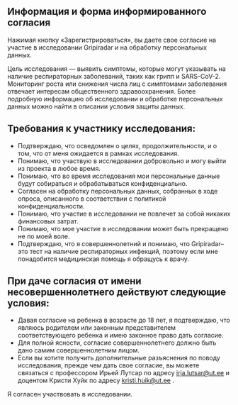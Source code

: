 ## Информация и форма информированного согласия

Нажимая кнопку «Зарегистрироваться», вы даете свое согласие на участие в исследовании Gripiradar и на
обработку персональных данных.

Цель исследования — выявить симптомы, которые могут указывать на наличие респираторных
заболеваний, таких как грипп и SARS-CoV-2. Мониторинг роста или снижения числа лиц с
симптомами заболевания отвечает интересам общественного здравоохранения. Более
подробную информацию об исследовании и обработке персональных данных можно найти в
описании условия защиты данных.

## Требования к участнику исследования:
- Подтверждаю, что осведомлен о целях, продолжительности, и о том, что от меня ожидается
в рамках исследования.
- Понимаю, что участвую в исследовании добровольно и могу выйти из проекта в любое время.
- Понимаю, что во время исследования мои персональные данные будут собираться и
обрабатываться конфиденциально.
- Cогласен на обработку персональных данных, собранных в ходе опроса, описанного в
соответствии с политикой конфиденциальности.
- Понимаю, что участие в исследовании не повлечет за собой никаких финансовых затрат.
- Понимаю, что мое участие в исследовании может быть прекращено не по моей воле.
- Подтверждаю, что я совершеннолетний и понимаю, что Gripiradar– это тест на наличие
респираторных инфекций, поэтому если мне понадобится медицинская помощь я обращусь к
врачу.

## При даче согласия от имени несовершеннолетнего действуют следующие условия:
- Давая согласие на ребенка в возрасте до 18 лет, я подтверждаю, что являюсь родителем или
законным представителем соответствующего ребенка и имею законное право дать согласие.
- Для полной ясности, согласие совершеннолетнего должно быть дано самим
совершеннолетним лицом.
- Если вы хотите получить дополнительные разъяснения по поводу исследования,
прежде чем дать свое согласие, вы можете связаться с профессором Ирьей Лутсар по
адресу irja.lutsar@ut.ee и доцентом Кристи Хуйк по адресу kristi.huik@ut.ee .

Я согласен участвовать в исследовании.



